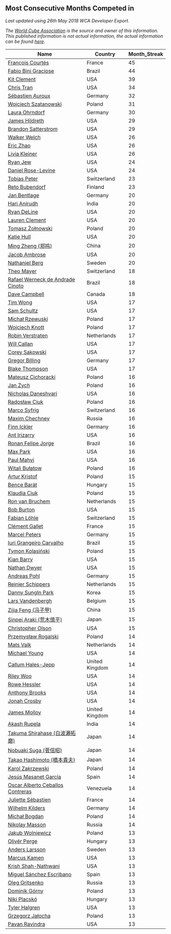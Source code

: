 ## Most Consecutive Months Competed in

*Last updated using 26th May 2018 WCA Developer Export.*

*The [World Cube Association](https://www.worldcubeassociation.org) is the source and owner of this information. This published information is not actual information, the actual information can be found [here](https://www.worldcubeassociation.org/results).*

|Name|Country|Month_Streak|
|--|--|--|
| [François Courtès](https://www.worldcubeassociation.org/persons/2008COUR01)                   | France         |          45 |
| [Fabio Bini Graciose](https://www.worldcubeassociation.org/persons/2010GRAC02)                | Brazil         |          44 |
| [Kit Clement](https://www.worldcubeassociation.org/persons/2008CLEM01)                        | USA            |          39 |
| [Chris Tran](https://www.worldcubeassociation.org/persons/2008TRAN02)                         | USA            |          34 |
| [Sébastien Auroux](https://www.worldcubeassociation.org/persons/2008AURO01)                   | Germany        |          32 |
| [Wojciech Szatanowski](https://www.worldcubeassociation.org/persons/2011SZAT01)               | Poland         |          31 |
| [Laura Ohrndorf](https://www.worldcubeassociation.org/persons/2009OHRN01)                     | Germany        |          30 |
| [James Hildreth](https://www.worldcubeassociation.org/persons/2009HILD01)                     | USA            |          29 |
| [Brandon Satterstrom](https://www.worldcubeassociation.org/persons/2014SATT01)                | USA            |          29 |
| [Walker Welch](https://www.worldcubeassociation.org/persons/2011WELC01)                       | USA            |          26 |
| [Eric Zhao](https://www.worldcubeassociation.org/persons/2010ZHAO19)                          | USA            |          26 |
| [Livia Kleiner](https://www.worldcubeassociation.org/persons/2013KLEI03)                      | USA            |          26 |
| [Ryan Jew](https://www.worldcubeassociation.org/persons/2008JEWR01)                           | USA            |          24 |
| [Daniel Rose-Levine](https://www.worldcubeassociation.org/persons/2015ROSE01)                 | USA            |          24 |
| [Tobias Peter](https://www.worldcubeassociation.org/persons/2014PETE03)                       | Switzerland    |          23 |
| [Reto Bubendorf](https://www.worldcubeassociation.org/persons/2012BUBE01)                     | Finland        |          23 |
| [Jan Bentlage](https://www.worldcubeassociation.org/persons/2010BENT01)                       | Germany        |          20 |
| [Hari Anirudh](https://www.worldcubeassociation.org/persons/2013ANIR01)                       | India          |          20 |
| [Ryan DeLine](https://www.worldcubeassociation.org/persons/2012DELI01)                        | USA            |          20 |
| [Lauren Clement](https://www.worldcubeassociation.org/persons/2013KLEM01)                     | USA            |          20 |
| [Tomasz Żołnowski](https://www.worldcubeassociation.org/persons/2005ZOLN01)                   | Poland         |          20 |
| [Katie Hull](https://www.worldcubeassociation.org/persons/2010HULL01)                         | USA            |          20 |
| [Ming Zheng (郑鸣)](https://www.worldcubeassociation.org/persons/2009ZHEN11)                  | China          |          20 |
| [Jacob Ambrose](https://www.worldcubeassociation.org/persons/2010AMBR01)                      | USA            |          20 |
| [Nathaniel Berg](https://www.worldcubeassociation.org/persons/2012BERG04)                     | Sweden         |          20 |
| [Theo Mayer](https://www.worldcubeassociation.org/persons/2012MAYE01)                         | Switzerland    |          18 |
| [Rafael Werneck de Andrade Cinoto](https://www.worldcubeassociation.org/persons/2007CINO01)   | Brazil         |          18 |
| [Dave Campbell](https://www.worldcubeassociation.org/persons/2005CAMP01)                      | Canada         |          18 |
| [Tim Wong](https://www.worldcubeassociation.org/persons/2007WONG02)                           | USA            |          17 |
| [Sam Schultz](https://www.worldcubeassociation.org/persons/2011SCHU06)                        | USA            |          17 |
| [Michał Rzewuski](https://www.worldcubeassociation.org/persons/2014RZEW01)                    | Poland         |          17 |
| [Wojciech Knott](https://www.worldcubeassociation.org/persons/2011KNOT01)                     | Poland         |          17 |
| [Robin Verstraten](https://www.worldcubeassociation.org/persons/2012VERS02)                   | Netherlands    |          17 |
| [Will Callan](https://www.worldcubeassociation.org/persons/2012CALL01)                        | USA            |          17 |
| [Corey Sakowski](https://www.worldcubeassociation.org/persons/2011SAKO01)                     | USA            |          17 |
| [Gregor Billing](https://www.worldcubeassociation.org/persons/2012BILL01)                     | Germany        |          17 |
| [Blake Thompson](https://www.worldcubeassociation.org/persons/2010THOM03)                     | USA            |          17 |
| [Mateusz Cichoracki](https://www.worldcubeassociation.org/persons/2011CICH01)                 | Poland         |          16 |
| [Jan Zych](https://www.worldcubeassociation.org/persons/2014ZYCH01)                           | Poland         |          16 |
| [Nicholas Daneshvari](https://www.worldcubeassociation.org/persons/2012DANE01)                | USA            |          16 |
| [Radosław Ciuk](https://www.worldcubeassociation.org/persons/2013CIUK01)                      | Poland         |          16 |
| [Marco Syfrig](https://www.worldcubeassociation.org/persons/2015SYFR01)                       | Switzerland    |          16 |
| [Maxim Chechnev](https://www.worldcubeassociation.org/persons/2011CHEC01)                     | Russia         |          16 |
| [Finn Ickler](https://www.worldcubeassociation.org/persons/2012ICKL01)                        | Germany        |          16 |
| [Ant Irizarry](https://www.worldcubeassociation.org/persons/2016IRIZ02)                       | USA            |          16 |
| [Ronan Felipe Jorge](https://www.worldcubeassociation.org/persons/2009JORG02)                 | Brazil         |          16 |
| [Max Park](https://www.worldcubeassociation.org/persons/2012PARK03)                           | USA            |          16 |
| [Paul Mahvi](https://www.worldcubeassociation.org/persons/2012MAHV01)                         | USA            |          16 |
| [Witali Bułatow](https://www.worldcubeassociation.org/persons/2015BUAT01)                     | Poland         |          16 |
| [Artur Kristof](https://www.worldcubeassociation.org/persons/2012KRIS12)                      | Poland         |          15 |
| [Bence Barát](https://www.worldcubeassociation.org/persons/2008BARA01)                        | Hungary        |          15 |
| [Klaudia Ciuk](https://www.worldcubeassociation.org/persons/2013CIUK02)                       | Poland         |          15 |
| [Ron van Bruchem](https://www.worldcubeassociation.org/persons/2003BRUC01)                    | Netherlands    |          15 |
| [Bob Burton](https://www.worldcubeassociation.org/persons/2003BURT01)                         | USA            |          15 |
| [Fabian Löhle](https://www.worldcubeassociation.org/persons/2012LAHL01)                       | Switzerland    |          15 |
| [Clément Gallet](https://www.worldcubeassociation.org/persons/2004GALL02)                     | France         |          15 |
| [Marcel Peters](https://www.worldcubeassociation.org/persons/2012PETE03)                      | Germany        |          15 |
| [Iuri Grangeiro Carvalho](https://www.worldcubeassociation.org/persons/2015CARV06)            | Brazil         |          15 |
| [Tymon Kolasiński](https://www.worldcubeassociation.org/persons/2016KOLA02)                   | Poland         |          15 |
| [Kian Barry](https://www.worldcubeassociation.org/persons/2007BARR01)                         | USA            |          15 |
| [Nathan Dwyer](https://www.worldcubeassociation.org/persons/2011DWYE02)                       | USA            |          15 |
| [Andreas Pohl](https://www.worldcubeassociation.org/persons/2012POHL01)                       | Germany        |          15 |
| [Reinier Schippers](https://www.worldcubeassociation.org/persons/2010SCHI01)                  | Netherlands    |          15 |
| [Danny SungIn Park](https://www.worldcubeassociation.org/persons/2015PARK13)                  | Korea          |          15 |
| [Lars Vandenbergh](https://www.worldcubeassociation.org/persons/2003VAND01)                   | Belgium        |          15 |
| [Zijia Feng (冯子甲)](https://www.worldcubeassociation.org/persons/2013FENG02)                | China          |          15 |
| [Sinpei Araki (荒木慎平)](https://www.worldcubeassociation.org/persons/2006ARAK01)            | Japan          |          15 |
| [Christopher Olson](https://www.worldcubeassociation.org/persons/2009OLSO01)                  | USA            |          15 |
| [Przemysław Rogalski](https://www.worldcubeassociation.org/persons/2013ROGA02)                | Poland         |          14 |
| [Mats Valk](https://www.worldcubeassociation.org/persons/2007VALK01)                          | Netherlands    |          14 |
| [Michael Young](https://www.worldcubeassociation.org/persons/2008YOUN02)                      | USA            |          14 |
| [Callum Hales-Jepp](https://www.worldcubeassociation.org/persons/2012HALE01)                  | United Kingdom |          14 |
| [Riley Woo](https://www.worldcubeassociation.org/persons/2007WOOR01)                          | USA            |          14 |
| [Rowe Hessler](https://www.worldcubeassociation.org/persons/2007HESS01)                       | USA            |          14 |
| [Anthony Brooks](https://www.worldcubeassociation.org/persons/2008SEAR01)                     | USA            |          14 |
| [Jonah Crosby](https://www.worldcubeassociation.org/persons/2012CROS01)                       | USA            |          14 |
| [James Molloy](https://www.worldcubeassociation.org/persons/2011MOLL01)                       | United Kingdom |          14 |
| [Akash Rupela](https://www.worldcubeassociation.org/persons/2012RUPE01)                       | India          |          14 |
| [Takuma Shirahase (白波瀬拓磨)](https://www.worldcubeassociation.org/persons/2007SHIR01)      | Japan          |          14 |
| [Nobuaki Suga (菅信昭)](https://www.worldcubeassociation.org/persons/2007SUGA01)              | Japan          |          14 |
| [Takao Hashimoto (橋本貴夫)](https://www.worldcubeassociation.org/persons/2007HASH01)         | Japan          |          14 |
| [Karol Zakrzewski](https://www.worldcubeassociation.org/persons/2014ZAKR01)                   | Poland         |          14 |
| [Jesús Masanet García](https://www.worldcubeassociation.org/persons/2004MASA01)               | Spain          |          14 |
| [Oscar Alberto Ceballos Contreras](https://www.worldcubeassociation.org/persons/2013CONT01)   | Venezuela      |          14 |
| [Juliette Sébastien](https://www.worldcubeassociation.org/persons/2014SEBA01)                 | France         |          14 |
| [Wilhelm Kilders](https://www.worldcubeassociation.org/persons/2010KILD02)                    | Germany        |          14 |
| [Michał Bogdan](https://www.worldcubeassociation.org/persons/2012BOGD01)                      | Poland         |          14 |
| [Nikolay Masson](https://www.worldcubeassociation.org/persons/2011MASS01)                     | Russia         |          14 |
| [Jakub Wolniewicz](https://www.worldcubeassociation.org/persons/2012WOLN01)                   | Poland         |          13 |
| [Olivér Perge](https://www.worldcubeassociation.org/persons/2007PERG01)                       | Hungary        |          13 |
| [Anders Larsson](https://www.worldcubeassociation.org/persons/2003LARS01)                     | Sweden         |          13 |
| [Marcus Kamen](https://www.worldcubeassociation.org/persons/2015KAME02)                       | USA            |          13 |
| [Krish Shah-Nathwani](https://www.worldcubeassociation.org/persons/2015SHAH09)                | USA            |          13 |
| [Miguel Sánchez Escribano](https://www.worldcubeassociation.org/persons/2016ESCR01)           | Spain          |          13 |
| [Oleg Gritsenko](https://www.worldcubeassociation.org/persons/2011GRIT01)                     | Russia         |          13 |
| [Dominik Górny](https://www.worldcubeassociation.org/persons/2015GORN01)                      | Poland         |          13 |
| [Niki Placskó](https://www.worldcubeassociation.org/persons/2008PLAC01)                       | Hungary        |          13 |
| [Tyler Halgren](https://www.worldcubeassociation.org/persons/2015HALG01)                      | USA            |          13 |
| [Grzegorz Jałocha](https://www.worldcubeassociation.org/persons/2012JALO01)                   | Poland         |          13 |
| [Pavan Ravindra](https://www.worldcubeassociation.org/persons/2013RAVI06)                     | USA            |          13 |
